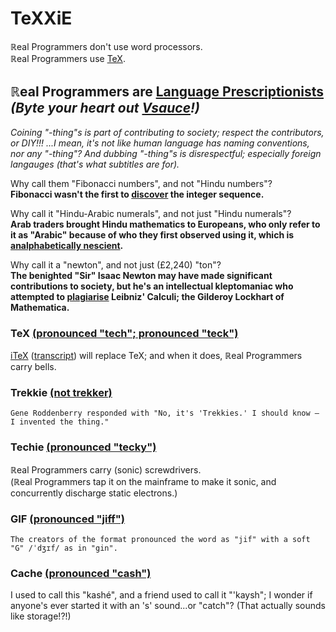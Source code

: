 # TeXXiE

ℝeal Programmers don't use word processors.
<br>ℝeal Programmers use [TeX](https://tex.stackexchange.com/questions/7278/reasons-to-use-plain-tex).

## ℝeal Programmers are [Language Prescriptionists](https://en.wikipedia.org/wiki/Linguistic_prescription) *(Byte your heart out [Vsauce](https://youtu.be/mjy5eokIm3U?t=27m36s)!)*

*Coining "-thing"s is part of contributing to society; respect the contributors, or DIY!!! ...I mean, it's not like human language has naming conventions, nor any "-thing"? And dubbing "-thing"s is disrespectful; especially foreign langauges (that's what subtitles are for).*

Why call them "Fibonacci numbers", and not "Hindu numbers"?
<br>**Fibonacci wasn't the first to [discover](https://en.wikipedia.org/wiki/Fibonacci_number#Origins) the integer sequence.**

Why call it "Hindu-Arabic numerals", and not just "Hindu numerals"?
<br>**Arab traders brought Hindu mathematics to Europeans, who only refer to it as "Arabic" because of who they first observed using it, which is [analphabetically nescient](https://en.wikipedia.org/wiki/Hindu%E2%80%93Arabic_numeral_system#Etymology).**

Why call it a "newton", and not just (£2,240) "ton"?
<br>**The benighted "Sir" Isaac Newton may have made significant contributions to society, but he's an intellectual kleptomaniac who attempted to [plagiarise](https://en.wikipedia.org/wiki/Leibniz%E2%80%93Newton_calculus_controversy) Leibniz' Calculi; the Gilderoy Lockhart of Mathematica.**

### TeX [(pronounced "tech"; pronounced "teck")](https://en.wikipedia.org/wiki/TeX#Pronunciation_and_spelling)
[iTeX](https://youtu.be/eKaI78K_rgA?t=13m29s) ([transcript](http://tug.org/TUGboat/tb31-2/tb98knut.pdf#page=2)) will replace TeX; and when it does, ℝeal Programmers carry bells.

### Trekkie [(not trekker)](https://en.wikipedia.org/wiki/Trekkie#Trekkie_vs._Trekker)
	Gene Roddenberry responded with "No, it's 'Trekkies.' I should know — I invented the thing."

### Techie [(pronounced "tecky")](https://en.wikipedia.org/wiki/Computer_repair_technician)
ℝeal Programmers carry (sonic) screwdrivers.
<br>(ℝeal Programmers tap it on the mainframe to make it sonic, and concurrently discharge static electrons.)

### GIF [(pronounced "jiff")](https://en.wikipedia.org/wiki/GIF#Pronunciation_of_GIF)
	The creators of the format pronounced the word as "jif" with a soft "G" /ˈdʒɪf/ as in "gin".

### Cache [(pronounced "cash")](https://en.wikipedia.org/wiki/Cache_(computing))
I used to call this "kashé", and a friend used to call it "'kaysh"; I wonder if anyone's ever started it with an 's' sound...or "catch"? (That actually sounds like storage!?!)
